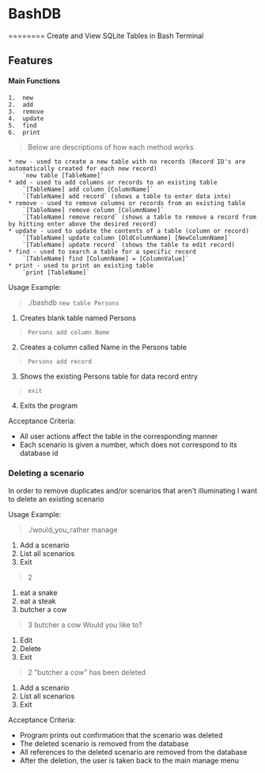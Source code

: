 # BashDB
========
Create and View SQLite Tables in Bash Terminal

Features
------------

#### Main Functions
    1.  new
    2.  add
    3.  remove
    4.  update
    5.  find
    6.  print

> Below are descriptions of how each method works

    * new - used to create a new table with no records (Record ID's are automatically created for each new record)
        `new table [TableName]`
    * add - used to add columns or records to an existing table
        `[TableName] add column [ColumnName]`
        `[TableName] add record` (shows a table to enter data into)
    * remove - used to remove columns or records from an existing table
        `[TableName] remove column [ColumnName]`
        `[TableName] remove record` (shows a table to remove a record from by hitting enter above the desired record)
    * update - used to update the contents of a table (column or record)
        `[TableName] update column [OldColumnName] [NewColumnName]`
        `[TableName] update record` (shows the table to edit record)
    * find - used to search a table for a specific record
        `[TableName] find [ColumnName] = [ColumnValue]`
    * print - used to print an existing table
        `print [TableName]`

Usage Example:

  > ./bashdb
  > `new table Persons`
  1. Creates blank table named Persons
  > `Persons add column Name`
  2. Creates a column called Name in the Persons table
  > `Persons add record`
  3. Shows the existing Persons table for data record entry
  > `exit`
  4. Exits the program

Acceptance Criteria:

  * All user actions affect the table in the corresponding manner
  * Each scenario is given a number, which does not correspond to its database id

### Deleting a scenario
 
In order to remove duplicates and/or scenarios that aren't illuminating
I want to delete an existing scenario

Usage Example:

  > ./would_you_rather manage
  1. Add a scenario
  2. List all scenarios
  3. Exit
  > 2
  1. eat a snake
  2. eat a steak
  3. butcher a cow
  > 3
  butcher a cow
  Would you like to?
  1. Edit
  2. Delete
  3. Exit
  > 2
  "butcher a cow" has been deleted
  1. Add a scenario
  2. List all scenarios
  3. Exit

Acceptance Criteria:

  * Program prints out confirmation that the scenario was deleted
  * The deleted scenario is removed from the database
  * All references to the deleted scenario are removed from the database
  * After the deletion, the user is taken back to the main manage menu


